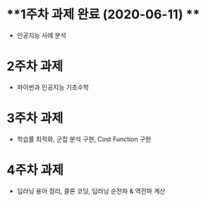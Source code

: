 # **1주차 과제 완료 (2020-06-11) **

* 인공지능 사례 분석


# **2주차 과제**

* 파이썬과 인공지능 기초수학


# **3주차 과제** 

* 학습률 최적화, 군집 분석 구현, Cost Function 구현


# **4주차 과제** 

* 딥러닝 용어 정리, 클론 코딩, 딥러닝 순전파 & 역전파 계산
